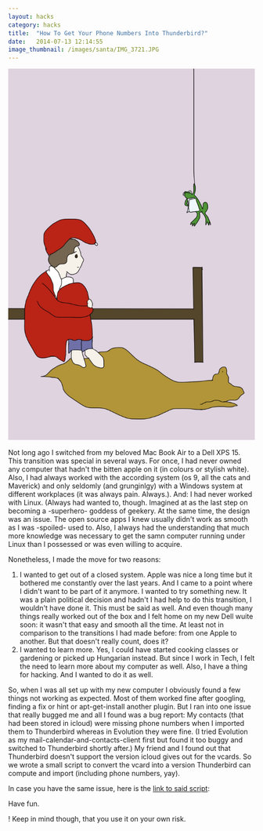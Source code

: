 ```yaml
---
layout: hacks
category: hacks
title:  "How To Get Your Phone Numbers Into Thunderbird?"
date:   2014-07-13 12:14:55
image_thumbnail: /images/santa/IMG_3721.JPG
---
```


<img src="/images/santa/IMG_3721.JPG" class="half-width left" />

Not long ago I switched from my beloved Mac Book Air to a Dell XPS 15. 
This transition was special in several ways. 
For once, I had never owned any computer that hadn't the bitten apple on it (in colours or stylish white).
Also, I had always worked with the according system (os 9, all the cats and Maverick) and only seldomly (and grunginlgy) with a Windows system at different workplaces (it was always pain. Always.).
And: I had never worked with Linux. (Always had wanted to, though. Imagined at as the last step on becoming a -superhero- goddess of geekery. At the same time, the design was an issue. The open source apps I knew usually didn't work as smooth as I was -spoiled- used to. Also, I always had the understanding that much more knowledge was necessary to get the samn computer running under Linux than I possessed or was even willing to acquire. 

Nonetheless, I made the move for two reasons:
1. I wanted to get out of a closed system. Apple was nice a long time but it bothered me constantly over the last years. And I came to a point where I didn't want to be part of it anymore. I wanted to try something new. It was a plain political decision and hadn't I had help to do this transition, I wouldn't have done it. This must be said as well. And even though many things really worked out of the box and I felt home on my new Dell wuite soon: it wasn't that easy and smooth all the time. At least not in comparison to the transitions I had made before: from one Apple to another. But that doesn't really count, does it? 
2. I wanted to learn more. Yes, I could have started cooking classes or gardening or picked up Hungarian instead. But since I work in Tech, I felt the need to learn more about my computer as well. Also, I have a thing for hacking. And I wanted to do it as well.
 
So, when I was all set up with my new computer I obviously found a few things not working as expected. Most of them worked fine after googling, finding a fix or hint or apt-get-install another plugin. But I ran into one issue that really bugged me and all I found was a bug report: 
My contacts (that had been stored in icloud) were missing phone numbers when I imported them to Thunderbird whereas in Evolution they were fine. (I tried Evolution as my mail-calendar-and-contacts-client first but found it too buggy and switched to Thunderbird shortly after.)
My friend and I found out that Thunderbird doesn't support the version icloud gives out for the vcards.
So we wrote a small script to convert the vcard into a version Thunderbird can compute and import (including phone numbers, yay).

In case you have the same issue, here is the [link to said script][1]: 

Have fun.

! Keep in mind though, that you use it on your own risk. 



[1]: https://github.com/slightlyopaque/phoneNumberConverter-for-thunderbird

<img src="http://vg03.met.vgwort.de/na/47d2ab6afe3145c08d61b8fa2e681417" width="1" height="1" alt="">

